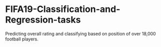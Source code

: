# FIFA19-Classification-and-Regression-tasks
Predicting overall rating and classifying based on position of over 18,000 football players.
